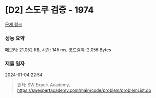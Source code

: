 # [D2] 스도쿠 검증 - 1974 

[문제 링크](https://swexpertacademy.com/main/code/problem/problemDetail.do?contestProbId=AV5Psz16AYEDFAUq) 

### 성능 요약

메모리: 21,052 KB, 시간: 145 ms, 코드길이: 2,056 Bytes

### 제출 일자

2024-01-04 22:54



> 출처: SW Expert Academy, https://swexpertacademy.com/main/code/problem/problemList.do